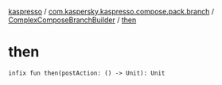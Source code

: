 [kaspresso](../../index.md) / [com.kaspersky.kaspresso.compose.pack.branch](../index.md) / [ComplexComposeBranchBuilder](index.md) / [then](./then.md)

# then

`infix fun then(postAction: () -> Unit): Unit`